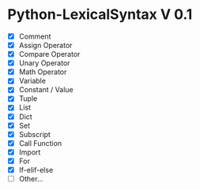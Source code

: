 # Python-LexicalSyntax V 0.1
 
- [x] Comment
- [x] Assign Operator
- [x] Compare Operator
- [x] Unary Operator
- [x] Math Operator
- [x] Variable
- [x] Constant / Value
- [x] Tuple
- [x] List
- [x] Dict
- [x] Set
- [x] Subscript
- [x] Call Function
- [x] Import
- [x] For
- [x] If-elif-else
- [ ] Other...
